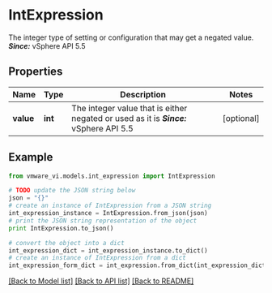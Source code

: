 # IntExpression

The integer type of setting or configuration that may get a negated value.  ***Since:*** vSphere API 5.5 

## Properties
Name | Type | Description | Notes
------------ | ------------- | ------------- | -------------
**value** | **int** | The integer value that is either negated or used as it is  ***Since:*** vSphere API 5.5  | [optional] 

## Example

```python
from vmware_vi.models.int_expression import IntExpression

# TODO update the JSON string below
json = "{}"
# create an instance of IntExpression from a JSON string
int_expression_instance = IntExpression.from_json(json)
# print the JSON string representation of the object
print IntExpression.to_json()

# convert the object into a dict
int_expression_dict = int_expression_instance.to_dict()
# create an instance of IntExpression from a dict
int_expression_form_dict = int_expression.from_dict(int_expression_dict)
```
[[Back to Model list]](../README.md#documentation-for-models) [[Back to API list]](../README.md#documentation-for-api-endpoints) [[Back to README]](../README.md)


